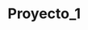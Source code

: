 # Proyecto_1

<!-- INTEGRANTES DEL EQUIPO -->
<!-- Victor -->
<!-- Erik -->
<!-- Jordi Cort -->
<!-- Albert -->